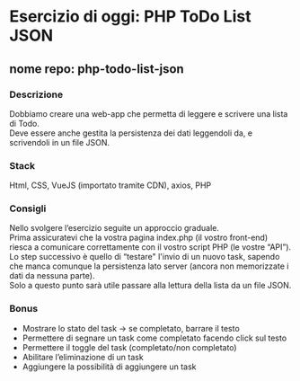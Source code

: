# Esercizio di oggi: PHP ToDo List JSON <br>
## nome repo: php-todo-list-json<br>
### Descrizione<br>
Dobbiamo creare una web-app che permetta di leggere e scrivere una lista di Todo.<br>
Deve essere anche gestita la persistenza dei dati leggendoli da, e scrivendoli in un file JSON.<br>
### Stack<br>
Html, CSS, VueJS (importato tramite CDN), axios, PHP<br>
### Consigli<br>
Nello svolgere l’esercizio seguite un approccio graduale.<br>
Prima assicuratevi che la vostra pagina index.php (il vostro front-end) riesca a comunicare correttamente con il vostro script PHP (le vostre “API”).<br>
Lo step successivo è quello di “testare" l'invio di un nuovo task, sapendo che manca comunque la persistenza lato server (ancora non memorizzate i dati da nessuna parte).<br>
Solo a questo punto sarà utile passare alla lettura della lista da un file JSON.<br>
### Bonus<br>
- Mostrare lo stato del task → se completato, barrare il testo<br>
- Permettere di segnare un task come completato facendo click sul testo<br>
- Permettere il toggle del task (completato/non completato)<br>
- Abilitare l’eliminazione di un task<br>
- Aggiungere la possibilità di aggiungere un task<br>